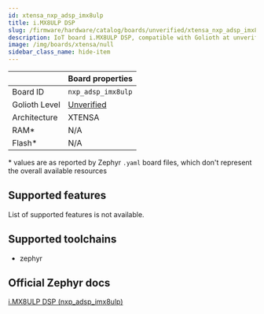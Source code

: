 ```yaml
---
id: xtensa_nxp_adsp_imx8ulp
title: i.MX8ULP DSP
slug: /firmware/hardware/catalog/boards/unverified/xtensa_nxp_adsp_imx8ulp
description: IoT board i.MX8ULP DSP, compatible with Golioth at unverified level.
image: /img/boards/xtensa/null
sidebar_class_name: hide-item
---
```


[//]: # (This is an auto-generated file, do not edit! Changes to it will be lost upon re-generation)



|                | Board properties     |
| -------------  | -------------------- |
| Board ID       | `nxp_adsp_imx8ulp` |
| Golioth Level  | [Unverified](/firmware/hardware#unverified-boards) |
| Architecture   | XTENSA |
| RAM*           | N/A |
| Flash*         | N/A |

\* values are as reported by Zephyr `.yaml` board files, which don't represent the overall available resources



## Supported features

List of supported features is not available.

## Supported toolchains

* zephyr

## Official Zephyr docs

[i.MX8ULP DSP (nxp_adsp_imx8ulp)](https://docs.zephyrproject.org/3.6.0/boards/xtensa/nxp_adsp_imx8ulp/doc/index.html)
